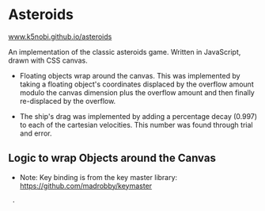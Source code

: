 Asteroids
=========

www.k5nobi.github.io/asteroids



An implementation of the classic asteroids game. Written in JavaScript, drawn with CSS canvas.

  - Floating objects wrap around the canvas. This was implemented by taking a floating object's coordinates displaced by the overflow amount modulo the canvas dimension plus the overflow amount and then finally re-displaced by the overflow.

  - The ship's drag was implemented by adding a percentage decay (0.997) to each of the cartesian velocities. This number was found through trial and error.

Logic to wrap Objects around the Canvas
------------

- Note: Key binding is from the key master library: 
  https://github.com/madrobby/keymaster
```
 .
```
